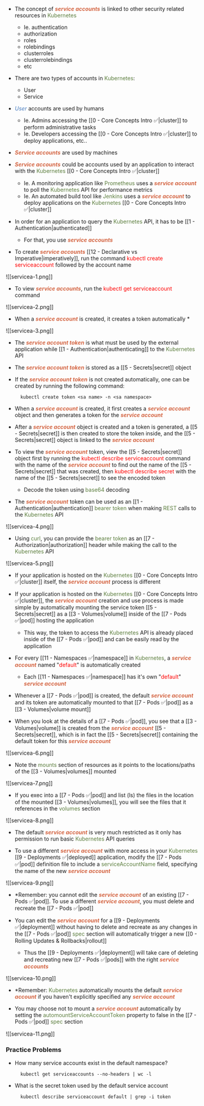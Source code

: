 - The concept of <b><i><span style="color:#d46644">service accounts</span></i></b> is linked to other security related resources in <span style="color:#5c7e3e">Kubernetes</span>
	- Ie. authentication
	- authorization
	- roles
	- rolebindings
	- clusterroles
	- clusterrolebindings
	- etc

- There are two types of accounts in <span style="color:#5c7e3e">Kubernetes</span>:
	- User
	- Service

- <i><span style="color:#477bbe">User</span></i> accounts are used by humans
	- Ie. Admins accessing the [[0 - Core Concepts Intro ✅|cluster]] to perform administrative tasks
	- Ie. Developers accessing the [[0 - Core Concepts Intro ✅|cluster]] to deploy applications, etc..

- <b><i><span style="color:#d46644">Service accounts</span></i></b> are used by machines

- <b><i><span style="color:#d46644">Service accounts</span></i></b> could be accounts used by an application to interact with the <span style="color:#5c7e3e">Kubernetes</span> [[0 - Core Concepts Intro ✅|cluster]]
	- Ie. A monitoring application like <span style="color:#5c7e3e">Prometheus</span> uses a <b><i><span style="color:#d46644">service account</span></i></b> to poll the <span style="color:#5c7e3e">Kubernetes</span> API for performance metrics
	- Ie. An automated build tool like <span style="color:#5c7e3e">Jenkins</span> uses a <b><i><span style="color:#d46644">service account</span></i></b> to deploy applications on the <span style="color:#5c7e3e">Kubernetes</span> [[0 - Core Concepts Intro ✅|cluster]]

- In order for an application to query the <span style="color:#5c7e3e">Kubernetes</span> API, it has to be [[1 - Authentication|authenticated]]
	- For that, you use <b><i><span style="color:#d46644">service accounts</span></i></b>

- To create <b><i><span style="color:#d46644">service accounts</span></i></b> [[12 - Declarative vs Imperative|imperatively]], run the command <span style="color:red">kubectl create serviceaccount</span> followed by the account name

![[servicea-1.png]]

- To view <b><i><span style="color:#d46644">service accounts</span></i></b>, run the <span style="color:red">kubectl get serviceaccount</span> command

![[servicea-2.png]]

- When a <b><i><span style="color:#d46644">service account</span></i></b> is created, it creates a token automatically *

![[servicea-3.png]]

- The <b><i><span style="color:#d46644">service account token</span></i></b> is what must be used by the external application while [[1 - Authentication|authenticating]] to the <span style="color:#5c7e3e">Kubernetes</span> API

- The <b><i><span style="color:#d46644">service account token</span></i></b> is stored as a [[5 - Secrets|secret]] object

- If the <b><i><span style="color:#d46644">service account token</span></i></b> is not created automatically, one can be created by running the following command:

		kubectl create token <sa name> -n <sa namespace>

- When a <b><i><span style="color:#d46644">service account</span></i></b> is created, it first creates a <b><i><span style="color:#d46644">service account</span></i></b> object and then generates a token for the <b><i><span style="color:#d46644">service account</span></i></b>

- After a <b><i><span style="color:#d46644">service account</span></i></b> object is created and a token is generated, a [[5 - Secrets|secret]] is then created to store the token inside, and the [[5 - Secrets|secret]] object is linked to the <b><i><span style="color:#d46644">service account</span></i></b>

- To view the <b><i><span style="color:#d46644">service account</span></i></b> token, view the [[5 - Secrets|secret]] object first by running the <span style="color:red">kubectl describe serviceaccount</span> command with the name of the <b><i><span style="color:#d46644">service account</span></i></b> to find out the name of the [[5 - Secrets|secret]] that was created, then <span style="color:red">kubectl describe secret</span> with the name of the [[5 - Secrets|secret]] to see the encoded token
	- Decode the token using <span style="color:#5c7e3e">base64</span> decoding

- The <b><i><span style="color:#d46644">service account</span></i></b> token can be used as an [[1 - Authentication|authentication]] <span style="color:#5c7e3e">bearer token</span> when making <span style="color:#5c7e3e">REST</span> calls to the <span style="color:#5c7e3e">Kubernetes</span> API

![[servicea-4.png]]

- Using <span style="color:#5c7e3e">curl</span>, you can provide the <span style="color:#5c7e3e">bearer token</span> as an [[7 - Authorization|authorization]] header while making the call to the <span style="color:#5c7e3e">Kubernetes</span> API

![[servicea-5.png]]

- If your application is hosted on the <span style="color:#5c7e3e">Kubernetes</span> [[0 - Core Concepts Intro ✅|cluster]] itself, the <b><i><span style="color:#d46644">service account</span></i></b> process is different

- If your application is hosted on the <span style="color:#5c7e3e">Kubernetes</span> [[0 - Core Concepts Intro ✅|cluster]], the <b><i><span style="color:#d46644">service account</span></i></b> creation and use process is made simple by automatically mounting the service token [[5 - Secrets|secret]] as a [[3 - Volumes|volume]] inside of the [[7 - Pods ✅|pod]] hosting the application
	- This way, the token to access the <span style="color:#5c7e3e">Kubernetes</span> API is already placed inside of the [[7 - Pods ✅|pod]] and can be easily read by the application

- For every [[11 - Namespaces ✅|namespace]] in <span style="color:#5c7e3e">Kubernetes</span>, a <b><i><span style="color:#d46644">service account</span></i></b> named "<span style="color:red">default</span>" is automatically created
	- Each [[11 - Namespaces ✅|namespace]] has it's own "<span style="color:red">default</span>" <b><i><span style="color:#d46644">service account</span></i></b>

- Whenever a [[7 - Pods ✅|pod]] is created, the default <b><i><span style="color:#d46644">service account</span></i></b> and its token are automatically mounted to that [[7 - Pods ✅|pod]] as a [[3 - Volumes|volume mount]]

- When you look at the details of a [[7 - Pods ✅|pod]], you see that a [[3 - Volumes|volume]] is created from the <b><i><span style="color:#d46644">service account</span></i></b> [[5 - Secrets|secret]], which is in fact the [[5 - Secrets|secret]] containing the default token for this <b><i><span style="color:#d46644">service account</span></i></b>

![[servicea-6.png]]

- Note the <span style="color:#5c7e3e">mounts</span> section of resources as it points to the locations/paths of the [[3 - Volumes|volumes]] mounted

![[servicea-7.png]]

- If you exec into a [[7 - Pods ✅|pod]] and list (ls) the files in the location of the mounted [[3 - Volumes|volumes]], you will see the files that it references in the <span style="color:#5c7e3e">volumes</span> section

![[servicea-8.png]]

- The default <b><i><span style="color:#d46644">service account</span></i></b> is very much restricted as it only has permission to run basic <span style="color:#5c7e3e">Kubernetes</span> API queries

- To use a different <b><i><span style="color:#d46644">service account</span></i></b> with more access in your <span style="color:#5c7e3e">Kubernetes</span> [[9 - Deployments ✅|deployed]] application, modify the [[7 - Pods ✅|pod]] definition file to include a <span style="color:#5c7e3e">serviceAccountName</span> field, specifying the name of the new <b><i><span style="color:#d46644">service account</span></i></b>

![[servicea-9.png]]

- *Remember: you cannot edit the <b><i><span style="color:#d46644">service account</span></i></b> of an existing [[7 - Pods ✅|pod]]. To use a different <b><i><span style="color:#d46644">service account</span></i></b>, you must delete and recreate the [[7 - Pods ✅|pod]]

- You can edit the <b><i><span style="color:#d46644">service account</span></i></b> for a [[9 - Deployments ✅|deployment]] without having to delete and recreate as any changes in the [[7 - Pods ✅|pod]] <span style="color:#5c7e3e">spec</span> section will automatically trigger a new [[0 - Rolling Updates & Rollbacks|rollout]]
	- Thus the [[9 - Deployments ✅|deployment]] will take care of deleting and recreating new [[7 - Pods ✅|pods]] with the right <b><i><span style="color:#d46644">service accounts</span></i></b>

![[servicea-10.png]]

- *Remember: <span style="color:#5c7e3e">Kubernetes</span> automatically mounts the default <b><i><span style="color:#d46644">service account</span></i></b> if you haven't explicitly specified any <b><i><span style="color:#d46644">service account</span></i></b>

- You may choose not to mount a <b><i><span style="color:#d46644">service account</span></i></b> automatically by setting the <span style="color:#5c7e3e">automountServiceAccountToken</span> property to false in the [[7 - Pods ✅|pod]] <span style="color:#5c7e3e">spec</span> section

![[servicea-11.png]]

### Practice Problems

- How many service accounts exist in the default namespace?

		kubectl get serviceaccounts --no-headers | wc -l

- What is the secret token used by the default service account

		kubectl describe serviceaccount default | grep -i token